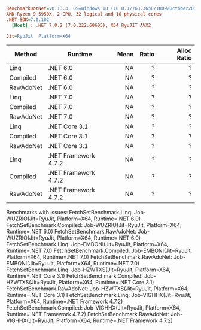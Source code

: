 ``` ini

BenchmarkDotNet=v0.13.3, OS=Windows 10 (10.0.17763.3650/1809/October2018Update/Redstone5), VM=Hyper-V
AMD Ryzen 9 5950X, 2 CPU, 32 logical and 16 physical cores
.NET SDK=7.0.102
  [Host] : .NET 7.0.2 (7.0.222.60605), X64 RyuJIT AVX2

Jit=RyuJit  Platform=X64  

```
|    Method |              Runtime | Mean | Ratio | Alloc Ratio |
|---------- |--------------------- |-----:|------:|------------:|
|      Linq |             .NET 6.0 |   NA |     ? |           ? |
|  Compiled |             .NET 6.0 |   NA |     ? |           ? |
| RawAdoNet |             .NET 6.0 |   NA |     ? |           ? |
|      Linq |             .NET 7.0 |   NA |     ? |           ? |
|  Compiled |             .NET 7.0 |   NA |     ? |           ? |
| RawAdoNet |             .NET 7.0 |   NA |     ? |           ? |
|      Linq |        .NET Core 3.1 |   NA |     ? |           ? |
|  Compiled |        .NET Core 3.1 |   NA |     ? |           ? |
| RawAdoNet |        .NET Core 3.1 |   NA |     ? |           ? |
|      Linq | .NET Framework 4.7.2 |   NA |     ? |           ? |
|  Compiled | .NET Framework 4.7.2 |   NA |     ? |           ? |
| RawAdoNet | .NET Framework 4.7.2 |   NA |     ? |           ? |

Benchmarks with issues:
  FetchSetBenchmark.Linq: Job-WUZRIO(Jit=RyuJit, Platform=X64, Runtime=.NET 6.0)
  FetchSetBenchmark.Compiled: Job-WUZRIO(Jit=RyuJit, Platform=X64, Runtime=.NET 6.0)
  FetchSetBenchmark.RawAdoNet: Job-WUZRIO(Jit=RyuJit, Platform=X64, Runtime=.NET 6.0)
  FetchSetBenchmark.Linq: Job-EMBONI(Jit=RyuJit, Platform=X64, Runtime=.NET 7.0)
  FetchSetBenchmark.Compiled: Job-EMBONI(Jit=RyuJit, Platform=X64, Runtime=.NET 7.0)
  FetchSetBenchmark.RawAdoNet: Job-EMBONI(Jit=RyuJit, Platform=X64, Runtime=.NET 7.0)
  FetchSetBenchmark.Linq: Job-HZWTXS(Jit=RyuJit, Platform=X64, Runtime=.NET Core 3.1)
  FetchSetBenchmark.Compiled: Job-HZWTXS(Jit=RyuJit, Platform=X64, Runtime=.NET Core 3.1)
  FetchSetBenchmark.RawAdoNet: Job-HZWTXS(Jit=RyuJit, Platform=X64, Runtime=.NET Core 3.1)
  FetchSetBenchmark.Linq: Job-VIGHHX(Jit=RyuJit, Platform=X64, Runtime=.NET Framework 4.7.2)
  FetchSetBenchmark.Compiled: Job-VIGHHX(Jit=RyuJit, Platform=X64, Runtime=.NET Framework 4.7.2)
  FetchSetBenchmark.RawAdoNet: Job-VIGHHX(Jit=RyuJit, Platform=X64, Runtime=.NET Framework 4.7.2)
